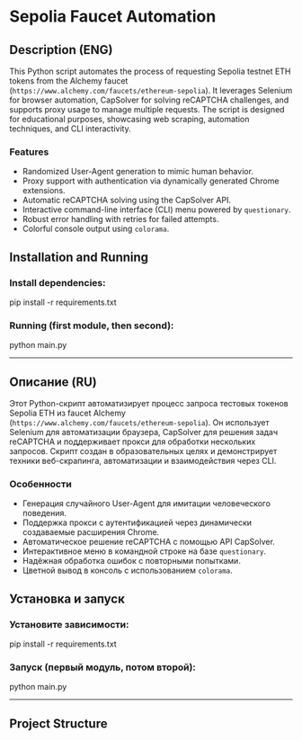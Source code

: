 # Sepolia Faucet Automation

## Description (ENG)
This Python script automates the process of requesting Sepolia testnet ETH tokens from the Alchemy faucet (`https://www.alchemy.com/faucets/ethereum-sepolia`). It leverages Selenium for browser automation, CapSolver for solving reCAPTCHA challenges, and supports proxy usage to manage multiple requests. The script is designed for educational purposes, showcasing web scraping, automation techniques, and CLI interactivity.

### Features
- Randomized User-Agent generation to mimic human behavior.
- Proxy support with authentication via dynamically generated Chrome extensions.
- Automatic reCAPTCHA solving using the CapSolver API.
- Interactive command-line interface (CLI) menu powered by `questionary`.
- Robust error handling with retries for failed attempts.
- Colorful console output using `colorama`.

## Installation and Running
### Install dependencies:
pip install -r requirements.txt
### Running (first module, then second):
python main.py

---

## Описание (RU)
Этот Python-скрипт автоматизирует процесс запроса тестовых токенов Sepolia ETH из faucet Alchemy (`https://www.alchemy.com/faucets/ethereum-sepolia`). Он использует Selenium для автоматизации браузера, CapSolver для решения задач reCAPTCHA и поддерживает прокси для обработки нескольких запросов. Скрипт создан в образовательных целях и демонстрирует техники веб-скрапинга, автоматизации и взаимодействия через CLI.

### Особенности
- Генерация случайного User-Agent для имитации человеческого поведения.
- Поддержка прокси с аутентификацией через динамически создаваемые расширения Chrome.
- Автоматическое решение reCAPTCHA с помощью API CapSolver.
- Интерактивное меню в командной строке на базе `questionary`.
- Надёжная обработка ошибок с повторными попытками.
- Цветной вывод в консоль с использованием `colorama`.

## Установка и запуск
### Установите зависимости:
pip install -r requirements.txt
### Запуск (первый модуль, потом второй):
python main.py

---

## Project Structure
